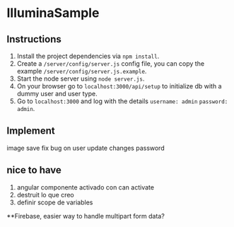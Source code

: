 # IlluminaSample

## Instructions
1. Install the project dependencies via `npm install`.
1. Create a `/server/config/server.js` config file, you can copy the example `/server/config/server.js.example`.
2. Start the node server using `node server.js`.
3. On your browser go to `localhost:3000/api/setup` to initialize db with a dummy user and user type.
4. Go to `localhost:3000` and log with the details `username: admin` `password: admin`.

## Implement
image save
fix bug on user update changes password

## nice to have
1. angular componente activado con can activate
2. destruit lo que creo
3. definir scope de variables

**Firebase, easier way to handle multipart form data?